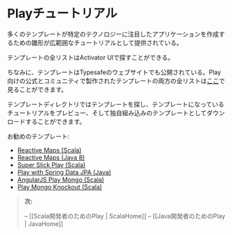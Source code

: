 <!--- Copyright (C) 2009-2013 Typesafe Inc. <http://www.typesafe.com> -->
<!--
# Play Tutorials
-->
# Playチュートリアル

<!--
Many Activator templates come with comprehensive tutorials that guide you to creating an application using the technologies featured by that template.
-->
多くのテンプレートが特定のテクノロジーに注目したアプリケーションを作成するための雛形が広範囲なチュートリアルとして提供されている。

<!--
A full list of templates can be discovered in the Activator UI.
-->
テンプレートの全リストはActivator UIで探すことができる。

<!--
Additionally, templates are also published on the Typesafe website, a full list of both official and community contributed templates for Play can be found [here](https://typesafe.com/activator/templates#filter:play).
-->
ちなみに、テンプレートはTypesafeのウェブサイトでも公開されている。Play向けの公式とコミュニティで製作されたテンプレートの両方の全リストは[ここ](https://typesafe.com/activator/templates#filter:play)で見ることができます。

<!--
The template directory allows you to browse templates, preview the tutorials that come with the templates, and even download self contained template bundles that allow you to get quickly started with a template.
-->
テンプレートディレクトリではテンプレートを探し、テンプレートになっているチュートリアルをプレビュー、そして独自組み込みのテンプレートとしてダウンロードすることができます。

<!--
Some tutorials we recommend:
-->
お勧めのテンプレート:

* [Reactive Maps (Scala)](https://typesafe.com/activator/template/reactive-maps)
* [Reactive Maps (Java 8)](https://typesafe.com/activator/template/reactive-maps-java)
* [Super Slick Play (Scala)](https://typesafe.com/activator/template/play-slick)
* [Play with Spring Data JPA (Java)](https://typesafe.com/activator/template/play-spring-data-jpa)
* [AngularJS Play Mongo (Scala)](https://typesafe.com/activator/template/modern-web-template)
* [Play Mongo Knockout (Scala)](https://typesafe.com/activator/template/play-mongo-knockout)

<!--
> **Next:** 
>
> – [[Play for Scala developers | ScalaHome]]
> – [[Play for Java developers | JavaHome]]
-->

> **次:** 
>
> – [[Scala開発者のためのPlay | ScalaHome]]
> – [[Java開発者のためのPlay | JavaHome]]